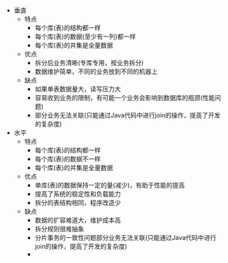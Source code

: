 - 垂直
    - 特点
        - 每个库(表)的结构都一样
        - 每个库(表)的数据(至少有一列)都一样
        - 每个库(表)的并集是全量数据
    - 优点
        - 拆分后业务清晰(专库专用，按业务拆分)
        - 数据维护简单，不同的业务放到不同的机器上
    - 缺点
        - 如果单表数据量大，读写压力大
        - 容易收到业务的限制，有可能一个业务会影响到数据库的瓶颈(性能问题)
        - 部分业务无法关联(只能通过Java代码中进行join的操作，提高了开发的复杂度)
- 水平
    - 特点
        - 每个库(表)的结构都一样
        - 每个库(表)的数据不一样
        - 每个库(表)的并集是全量数据
    - 优点
        - 单库(表)的数据保持一定的量(减少)，有助于性能的提高
        - 提高了系统的稳定性和负载能力
        - 拆分的表结构相同，程序改造少
    - 缺点
        - 数据的扩容难道大，维护成本高
        - 拆分规则很难抽象
        - 分片事务的一致性问题部分业务无法关联(只能通过Java代码中进行join的操作，提高了开发的复杂度)
        - 
